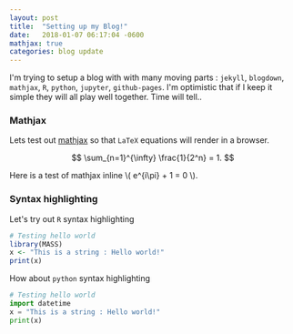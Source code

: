 ```yaml
---
layout: post
title:  "Setting up my Blog!"
date:   2018-01-07 06:17:04 -0600
mathjax: true
categories: blog update
---
```


I'm trying to setup a blog with with many moving parts : `jekyll`, `blogdown`,
`mathjax`, `R`, `python`, `jupyter`, `github-pages`. I'm optimistic that if I
keep it simple they will all play well together. Time will tell..

<!--more-->

### Mathjax
Lets test out [mathjax](https://www.mathjax.org) so that `LaTeX`  equations
will render in a browser. 

$$ \sum_{n=1}^{\infty} \frac{1}{2^n} = 1. $$

Here is a test of mathjax inline \\( e^{i\pi} + 1 = 0 \\).

### Syntax highlighting

Let's try out `R` syntax highlighting

```R
# Testing hello world
library(MASS)
x <- "This is a string : Hello world!"
print(x)
```


How about `python` syntax highlighting
```python
# Testing hello world
import datetime
x = "This is a string : Hello world!"
print(x)
```

